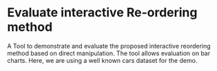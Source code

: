 # Evaluate interactive Re-ordering method

A Tool to demonstrate and evaluate the proposed interactive reordering method based on direct manipulation. The tool allows evaluation on bar charts. Here, we are using a well known cars dataset for the demo.

